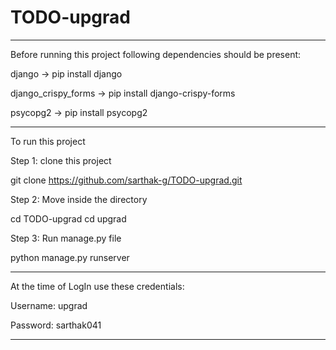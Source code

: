 # TODO-upgrad

*********************************************************************
Before running this project following dependencies should be present:

django -> pip install django

django_crispy_forms -> pip install django-crispy-forms

psycopg2 -> pip install psycopg2

*********************************************************************


To run this project

Step 1: clone this project

git clone https://github.com/sarthak-g/TODO-upgrad.git

Step 2: Move inside the directory

cd TODO-upgrad
cd upgrad

Step 3: Run manage.py file

python manage.py runserver
*********************************************************


 At the time of LogIn use these credentials:              

 Username: upgrad                                         

 Password: sarthak041                                     

**********************************************************
